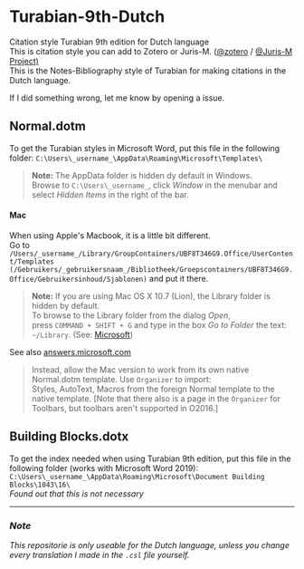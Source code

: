 # Turabian-9th-Dutch
Citation style Turabian 9th edition for Dutch language </br>
This is citation style you can add to Zotero or Juris-M. ([@zotero](https://github.com/zotero) / [@Juris-M Project)](https://github.com/Juris-M)  </br>
This is the Notes-Bibliography style of Turabian for making citations in the Dutch language. </p>
If I did something wrong, let me know by opening a issue.

## Normal.dotm
To get the Turabian styles in Microsoft Word, put this file in the following folder: `C:\Users\_username_\AppData\Roaming\Microsoft\Templates\`
> **Note:** The AppData folder is hidden dy default in Windows. <br>
> Browse to `C:\Users\_username_`, click *Window* in the menubar and select *Hidden Items* in the right of the bar.

#### Mac
When using Apple's Macbook, it is a little bit different. </br>
Go to `/Users/_username_/Library/GroupContainers/UBF8T346G9.Office/UserContent/Templates` </br>
`(/Gebruikers/_gebruikersnaam_/Bibliotheek/Groepscontainers/UBF8T346G9.Office/Gebruikersinhoud/Sjablonen)` and put it there.
> **Note:** If you are using Mac OS X 10.7 (Lion), the Library folder is hidden by default. </br>
> To browse to the Library folder from the dialog *Open*, </br>
> press `COMMAND + SHIFT + G` and type in the box *Go to Folder* the text: `~/Library`. (See: [Microsoft](https://support.microsoft.com/nl-nl/office/standaardinstellingen-voor-nieuwe-documenten-wijzigen-430b4132-e129-46e4-97d2-19c326352c7f)) </p>

See also [answers.microsoft.com](https://answers.microsoft.com/en-us/msoffice/forum/all/why-keyboard-shortcuts-in-windows-normaldot-are/d4b811c1-719f-46df-bfad-9154db2c3c52)
> Instead, allow the Mac version to work from its own native Normal.dotm template. Use `Organizer` to import: </br>
> Styles, AutoText, Macros from the foreign Normal template to the native template. [Note that there also is a page in the `Organizer` for Toolbars, but toolbars aren't supported in O2016.]

## Building Blocks.dotx
To get the index needed when using Turabian 9th edition, put this file in the following folder (works with Microsoft Word 2019): </br>
`C:\Users\_username_\AppData\Roaming\Microsoft\Document Building Blocks\1043\16\` </br>
*Found out that this is not necessary*

***
### *Note*
*This repositorie is only useable for the Dutch language, unless you change every translation I made in the `.csl` file yourself.*
